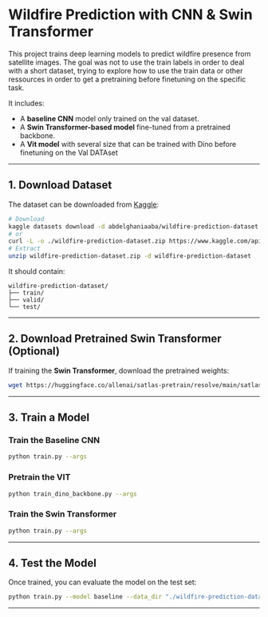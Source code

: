 # Wildfire Prediction with CNN & Swin Transformer

This project trains deep learning models to predict wildfire presence from satellite images. The goal was not to use the train labels in order to deal with a short dataset, trying to explore how to use the train data or other ressources in order to get a pretraining before finetuning on the specific task.

 It includes:
- A **baseline CNN** model only trained on the val dataset.
- A **Swin Transformer-based model** fine-tuned from a pretrained backbone.
- A **Vit model** with several size that can be trained with Dino before finetuning on the Val DATAset

---

## 1. Download Dataset
The dataset can be downloaded from [Kaggle](https://www.kaggle.com/datasets/abdelghaniaaba/wildfire-prediction-dataset):

```bash
# Download
kaggle datasets download -d abdelghaniaaba/wildfire-prediction-dataset
# or 
curl -L -o ./wildfire-prediction-dataset.zip https://www.kaggle.com/api/v1/datasets/download/abdelghaniaaba/wildfire-prediction-dataset
# Extract
unzip wildfire-prediction-dataset.zip -d wildfire-prediction-dataset
```

It should contain:
```
wildfire-prediction-dataset/
├── train/
├── valid/
└── test/
```

---

## 2. Download Pretrained Swin Transformer (Optional)
If training the **Swin Transformer**, download the pretrained weights:

```bash
wget https://huggingface.co/allenai/satlas-pretrain/resolve/main/satlas-model-v1-highres.pth -O satlas-model-v1-highres.pth
```

---


## 3. Train a Model

### Train the Baseline CNN
```bash
python train.py --args
```
### Pretrain the VIT
```bash
python train_dino_backbone.py --args
```
### Train the Swin Transformer
```bash
python train.py --args
```
---

## 4. Test the Model
Once trained, you can evaluate the model on the test set:
```bash
python train.py --model baseline --data_dir "./wildfire-prediction-dataset" --epochs 0
```

---
